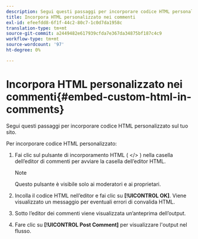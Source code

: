 ```yaml
---
description: Segui questi passaggi per incorporare codice HTML personalizzato sul tuo sito.
title: Incorpora HTML personalizzato nei commenti
exl-id: efeefdd8-6f1f-44c2-80c7-1c0d7da1958c
translation-type: tm+mt
source-git-commit: a2449482e617939cfda7e367da34875bf187c4c9
workflow-type: tm+mt
source-wordcount: '97'
ht-degree: 0%

---
```


# Incorpora HTML personalizzato nei commenti{#embed-custom-html-in-comments}

Segui questi passaggi per incorporare codice HTML personalizzato sul tuo sito.

Per incorporare codice HTML personalizzato:
1. Fai clic sul pulsante di incorporamento HTML ( &lt;/> ) nella casella dell’editor di commenti per avviare la casella dell’editor HTML.

   >[!NOTE]
   >
   >Questo pulsante è visibile solo ai moderatori e ai proprietari.

1. Incolla il codice HTML nell’editor e fai clic su **[!UICONTROL OK]**. Viene visualizzato un messaggio per eventuali errori di convalida HTML.
1. Sotto l’editor dei commenti viene visualizzata un’anteprima dell’output.
1. Fare clic su **[!UICONTROL Post Comment]** per visualizzare l&#39;output nel flusso.
